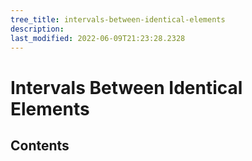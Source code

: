 ```yaml
---
tree_title: intervals-between-identical-elements
description: 
last_modified: 2022-06-09T21:23:28.2328
---
```


# Intervals Between Identical Elements

## Contents
